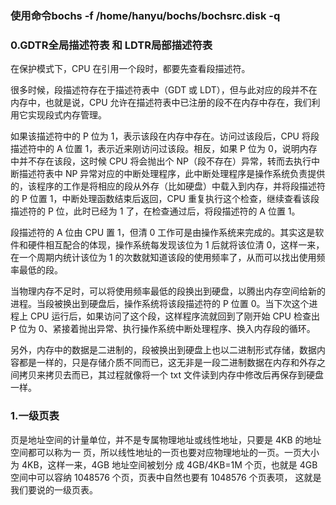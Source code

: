 ### 使用命令bochs -f /home/hanyu/bochs/bochsrc.disk -q

### 0.GDTR全局描述符表 和 LDTR局部描述符表 
在保护模式下，CPU 在引用一个段时，都要先查看段描述符。

很多时候，段描述符存在于描述符表中（GDT 或 LDT），但与此对应的段并不在内存中，也就是说，CPU 允许在描述符表中已注册的段不在内存中存在，我们利用它实现段式内存管理。

如果该描述符中的 P 位为 1，表示该段在内存中存在。访问过该段后，CPU 将段描述符中的 A 位置 1，表示近来刚访问过该段。相反，如果 P 位为 0，说明内存中并不存在该段，这时候 CPU 将会抛出个 NP（段不存在）异常，转而去执行中断描述符表中 NP 异常对应的中断处理程序，此中断处理程序是操作系统负责提供的，该程序的工作是将相应的段从外存（比如硬盘）中载入到内存，并将段描述符的 P 位置 1，中断处理函数结束后返回，CPU 重复执行这个检查，继续查看该段描述符的 P 位，此时已经为 1 了，在检查通过后，将段描述符的 A 位置 1。

段描述符的 A 位由 CPU 置 1，但清 0 工作可是由操作系统来完成的。其实这是软件和硬件相互配合的体现，操作系统每发现该位为 1 后就将该位清 0，这样一来，在一个周期内统计该位为 1 的次数就知道该段的使用频率了，从而可以找出使用频率最低的段。

当物理内存不足时，可以将使用频率最低的段换出到硬盘，以腾出内存空间给新的进程。当段被换出到硬盘后，操作系统将该段描述符的 P 位置 0。当下次这个进程上 CPU 运行后，如果访问了这个段，这样程序流就回到了刚开始 CPU 检查出 P 位为 0、紧接着抛出异常、执行操作系统中断处理程序、换入内存段的循环。

另外，内存中的数据是二进制的，段被换出到硬盘上也以二进制形式存储，数据内容都是一样的，只是存储介质不同而已，这无非是一段二进制数据在内存和外存之间拷贝来拷贝去而已，其过程就像将一个 txt 文件读到内存中修改后再保存到硬盘一样。

### 1.一级页表
页是地址空间的计量单位，并不是专属物理地址或线性地址，只要是 4KB 的地址空间都可以称为一
页，所以线性地址的一页也要对应物理地址的一页。一页大小为 4KB，这样一来，4GB 地址空间被划分
成 4GB/4KB=1M 个页，也就是 4GB 空间中可以容纳 1048576 个页，页表中自然也要有 1048576 个页表项，
这就是我们要说的一级页表。
